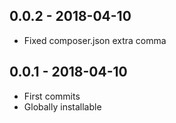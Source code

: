 ## 0.0.2 - 2018-04-10

- Fixed composer.json extra comma

## 0.0.1 - 2018-04-10

- First commits
- Globally installable
